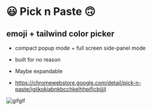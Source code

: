 # 😃 Pick n Paste 🙃
## emoji + tailwind color picker

- compact popup mode + full screen side-panel mode
- built for no reason
- Maybe expandable

- https://chromewebstore.google.com/detail/pick-n-paste/igiikokiabnkbcchkelhhpificbjjjjl

![gifgif](https://github.com/user-attachments/assets/d19185cb-4371-46fd-a6c1-91dfcdc59b2b)

